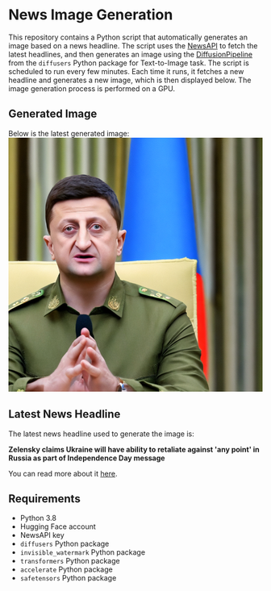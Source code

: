 # News Image Generation
This repository contains a Python script that automatically generates an image based on a news headline. The script uses the [NewsAPI](https://newsapi.org/) to fetch the latest headlines, and then generates an image using the [DiffusionPipeline](https://github.com/huggingface/diffusers) from the `diffusers` Python package for Text-to-Image task.
The script is scheduled to run every few minutes. Each time it runs, it fetches a new headline and generates a new image, which is then displayed below. The image generation process is performed on a GPU.

## Generated Image
Below is the latest generated image:
![Generated Image](image.png)

## Latest News Headline
The latest news headline used to generate the image is:

**Zelensky claims Ukraine will have ability to retaliate against 'any point' in Russia as part of Independence Day message**

You can read more about it [here](https://news.google.com/rss/articles/CBMi8gFBVV95cUxPRDYyQWNsd2p0WXdYOWxCUmpWWU5BSWpUa2ZVbnNGZnBJbXBXLUdocFpNWGloT09abHk0MEtxMVRjaVFYRkMxQ2dMbXQwQkQxby02SEhUQjJsVlBLdDI1ek5qVl9LN2lwdERiVEtnWENHVm1LaGYzdkhPRGRHYVBWMXNSbmEyaUFTNFItMHB3bGNUNlFQZHlqVkVOXzJRYmpnVllOaUpsM01PbjdaRkgzMVVpczRuT25HTE55MG56MF9vVG9ZZVdFTDVCU25tLUd2N3cwM2ltQTRzRVc0ZnZ6ZDVLblhISmZQWmhVMHFTY2dyQQ?oc=5).

## Requirements
- Python 3.8
- Hugging Face account
- NewsAPI key
- `diffusers` Python package
- `invisible_watermark` Python package
- `transformers` Python package
- `accelerate` Python package
- `safetensors` Python package
